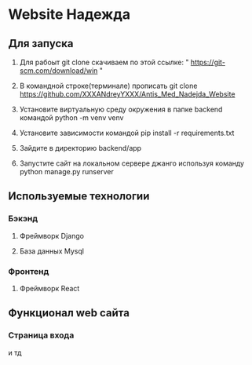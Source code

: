 # Website Надежда

## Для запуска
1. Для рабоыт git clone скачиваем по этой ссылке: " https://git-scm.com/download/win "
  
2. В командной строке(терминале) прописать git clone https://github.com/XXXANdreyYXXX/Antis_Med_Nadejda_Website

3. Установите виртуальную среду окружения в папке backend командой python -m venv venv

4. Установите зависимости командой pip install -r requirements.txt

5. Зайдите в директорию backend/app

6. Запустите сайт на локальном сервере джанго используя команду python manage.py runserver

## Используемые технологии 

### Бэкэнд 
1. Фреймворк Django

2. База данных Mysql

### Фронтенд 

1. Фреймворк React

## Функционал web сайта

### Страница входа
и тд

